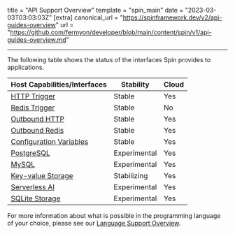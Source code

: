 title = "API Support Overview"
template = "spin_main"
date = "2023-03-03T03:03:03Z"
[extra]
canonical_url = "https://spinframework.dev/v2/api-guides-overview"
url = "https://github.com/fermyon/developer/blob/main/content/spin/v1/api-guides-overview.md"

---

The following table shows the status of the interfaces Spin provides to applications.

| Host Capabilities/Interfaces           | Stability  |    Cloud    |
|----------------------------------------|----------|-------|
| [HTTP Trigger](./http-trigger)                          | Stable   | Yes   |
| [Redis Trigger](./redis-trigger)                         | Stable   | No  |
| [Outbound HTTP](./http-outbound)                          | Stable   | Yes   |
| [Outbound Redis](./redis-outbound)                         | Stable  | Yes   |
| [Configuration Variables](./variables)                      | Stable | Yes |
| [PostgreSQL](./rdbms-storage)                             | Experimental | Yes |
| [MySQL](./rdbms-storage)                                  | Experimental | Yes |
| [Key-value Storage](./kv-store-api-guide)                      | Stabilizing | Yes |
| [Serverless AI](./serverless-ai-api-guide)                      | Experimental | Yes |
| [SQLite Storage](./sqlite-api-guide)                      | Experimental | Yes |

For more information about what is possible in the programming language of your choice, please see our [Language Support Overview](./language-support-overview).
